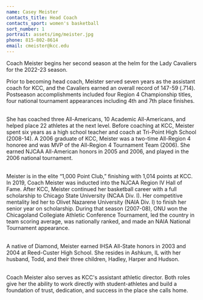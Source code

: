 ```yaml
---
name: Casey Meister
contacts_title: Head Coach
contacts_sport: women's basketball
sort_number: 1
portrait: assets/img/meister.jpg
phone: 815‑802‑8614
email: cmeister@kcc.edu
---
```

Coach Meister begins her second season at the helm for the Lady Cavaliers for the 2022-23 season.

Prior to becoming head coach, Meister served seven years as the assistant coach for KCC, and the Cavaliers earned an overall record of 147-59 (.714). Postseason accomplishments included four Region 4 Championship titles, four national tournament appearances including 4th and 7th place finishes.

<br>She has coached three All-Americans, 10 Academic All-Americans, and helped place 22 athletes at the next level. Before coaching at KCC, Meister spent six years as a high school teacher and coach at Tri-Point High School (2008-14). A 2006 graduate of KCC, Meister was a two-time All-Region 4 honoree and was MVP of the All-Region 4 Tournament Team (2006). She earned NJCAA All-American honors in 2005 and 2006, and played in the 2006 national tournament.&nbsp;

<br>Meister is in the elite “1,000 Point Club,” finishing with 1,014 points at KCC. In 2019, Coach Meister was inducted into the NJCAA Region IV Hall of Fame. After KCC, Meister continued her basketball career with a full scholarship to Chicago State University (NCAA Div. I). Her competitive mentality led her to Olivet Nazarene University (NAIA Div. I) to finish her senior year on scholarship. During that season (2007-08), ONU won the Chicagoland Collegiate Athletic Conference Tournament, led the country in team scoring average, was nationally ranked, and made an NAIA National Tournament appearance.&nbsp;

<br>A native of Diamond, Meister earned IHSA All-State honors in 2003 and 2004 at Reed-Custer High School. She resides in Ashkum, IL with her husband, Todd, and their three children, Hadley, Harper and Hudson.&nbsp;

<br>Coach Meister also serves as KCC's assistant athletic director. Both roles give her the ability to work directly with student-athletes and build a foundation of trust, dedication, and success in the place she calls home.